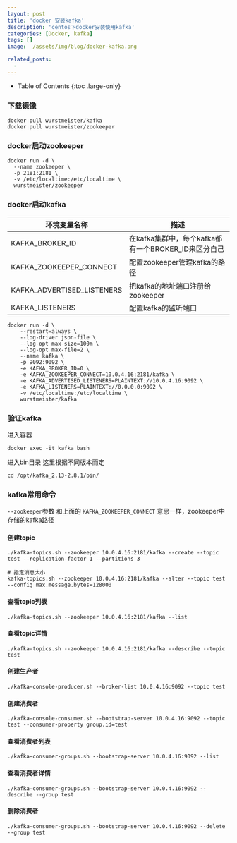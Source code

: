 ```yaml
---
layout: post
title: 'docker 安装kafka'
description: 'centos下docker安装使用kafka'
categories: [Docker, kafka]
tags: []
image:  /assets/img/blog/docker-kafka.png

related_posts:
  - 
---
```


- Table of Contents
{:toc .large-only}


### 下载镜像


```shell
docker pull wurstmeister/kafka
docker pull wurstmeister/zookeeper
```

### docker启动zookeeper

```shell
docker run -d \
  --name zookeeper \
  -p 2181:2181 \
  -v /etc/localtime:/etc/localtime \
  wurstmeister/zookeeper
```

### docker启动kafka

|环境变量名称|描述|
|---|-----|
|KAFKA_BROKER_ID|在kafka集群中，每个kafka都有一个BROKER_ID来区分自己|
|KAFKA_ZOOKEEPER_CONNECT|配置zookeeper管理kafka的路径|
|KAFKA_ADVERTISED_LISTENERS|把kafka的地址端口注册给zookeeper|
|KAFKA_LISTENERS|配置kafka的监听端口|

```shell
docker run -d \
    --restart=always \
    --log-driver json-file \
    --log-opt max-size=100m \
    --log-opt max-file=2 \
    --name kafka \
    -p 9092:9092 \
    -e KAFKA_BROKER_ID=0 \
    -e KAFKA_ZOOKEEPER_CONNECT=10.0.4.16:2181/kafka \
    -e KAFKA_ADVERTISED_LISTENERS=PLAINTEXT://10.0.4.16:9092 \
    -e KAFKA_LISTENERS=PLAINTEXT://0.0.0.0:9092 \
    -v /etc/localtime:/etc/localtime \
    wurstmeister/kafka
```

### 验证kafka

进入容器

```shell
docker exec -it kafka bash
```

进入bin目录 这里根据不同版本而定

```shell
cd /opt/kafka_2.13-2.8.1/bin/
```



### kafka常用命令

`--zookeeper`参数 和上面的 `KAFKA_ZOOKEEPER_CONNECT` 意思一样，zookeeper中存储的kafka路径

#### 创建topic

```shell
./kafka-topics.sh --zookeeper 10.0.4.16:2181/kafka --create --topic test --replication-factor 1 --partitions 3

# 指定消息大小
kafka-topics.sh --zookeeper 10.0.4.16:2181/kafka --alter --topic test --config max.message.bytes=128000
```

#### 查看topic列表

```shell
./kafka-topics.sh --zookeeper 10.0.4.16:2181/kafka --list
```

#### 查看topic详情

```shell
./kafka-topics.sh --zookeeper 10.0.4.16:2181/kafka --describe --topic test
```

#### 创建生产者

```shell
./kafka-console-producer.sh --broker-list 10.0.4.16:9092 --topic test
```

#### 创建消费者

```shell
./kafka-console-consumer.sh --bootstrap-server 10.0.4.16:9092 --topic test --consumer-property group.id=test
```

#### 查看消费者列表

```shell
./kafka-consumer-groups.sh --bootstrap-server 10.0.4.16:9092 --list
```

#### 查看消费者详情

```SHELL
./kafka-consumer-groups.sh --bootstrap-server 10.0.4.16:9092 --describe --group test
```

#### 删除消费者

```shell
./kafka-consumer-groups.sh --bootstrap-server 10.0.4.16:9092 --delete --group test
```

